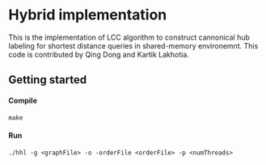 # Hybrid implementation #
This is the implementation of LCC algorithm to construct cannonical hub labeling for shortest distance queries in shared-memory environemnt. This code is contributed by Qing Dong and Kartik Lakhotia. 
## Getting started ##

#### Compile ####
```
make
```
#### Run ####
```
./hhl -g <graphFile> -o -orderFile <orderFile> -p <numThreads> 
```
